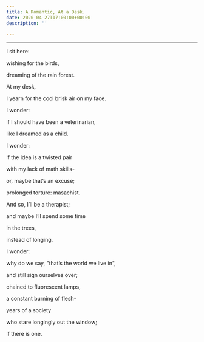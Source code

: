 ```yaml
---
title: A Romantic, At a Desk.
date: 2020-04-27T17:00:00+00:00
description: ''

---
```

***

I sit here:

wishing for the birds,

dreaming of the rain forest.

At my desk,

I yearn for the cool brisk air on my face.

I wonder:

if I should have been a veterinarian,

like I dreamed as a child.

I wonder:

if the idea is a twisted pair

with my lack of math skills-

or, maybe that’s an excuse;

prolonged torture: masachist.

And so, I’ll be a therapist;

and maybe I’ll spend some time

in the trees,

instead of longing.

I wonder:

why do we say, "that’s the world we live in",

and still sign ourselves over;

chained to fluorescent lamps,

a constant burning of flesh-

years of a society

who stare longingly out the window;

if there is one.
